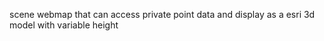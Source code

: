 scene webmap that can access private point data and display as a esri 3d model with variable height
